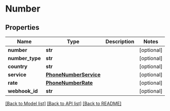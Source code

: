 # Number

## Properties
Name | Type | Description | Notes
------------ | ------------- | ------------- | -------------
**number** | **str** |  | [optional] 
**number_type** | **str** |  | [optional] 
**country** | **str** |  | [optional] 
**service** | [**PhoneNumberService**](PhoneNumberService.md) |  | [optional] 
**rate** | [**PhoneNumberRate**](PhoneNumberRate.md) |  | [optional] 
**webhook_id** | **str** |  | [optional] 

[[Back to Model list]](../README.md#documentation-for-models) [[Back to API list]](../README.md#documentation-for-api-endpoints) [[Back to README]](../README.md)


